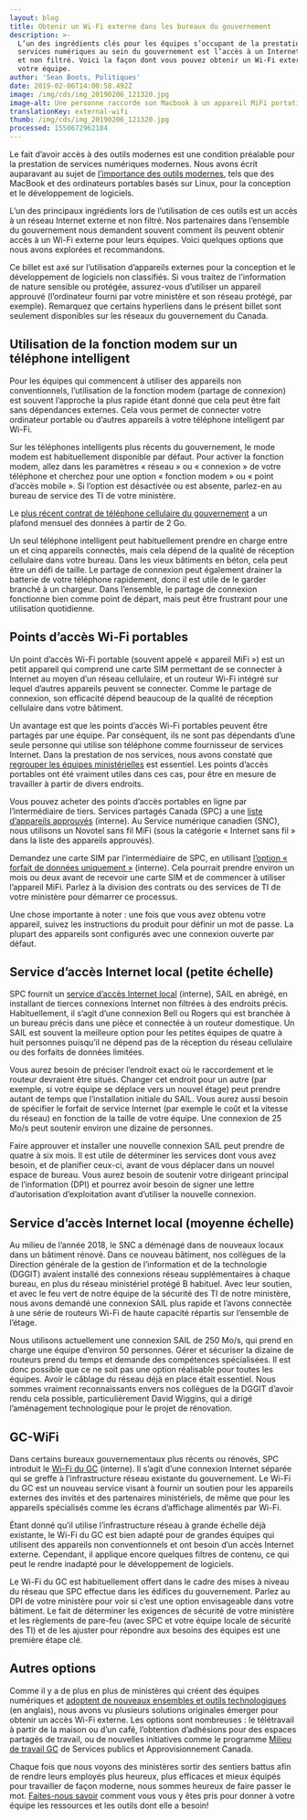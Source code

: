```yaml
---
layout: blog
title: Obtenir un Wi-Fi externe dans les bureaux du gouvernement
description: >-
  L’un des ingrédients clés pour les équipes s’occupant de la prestation des
  services numériques au sein du gouvernement est l’accès à un Internet externe
  et non filtré. Voici la façon dont vous pouvez obtenir un Wi-Fi externe pour
  votre équipe.
author: 'Sean Boots, Politiques'
date: 2019-02-06T14:00:58.492Z
image: /img/cds/img_20190206_121320.jpg
image-alt: Une personne raccorde son Macbook à un appareil MiFi portatif.
translationKey: external-wifi
thumb: /img/cds/img_20190206_121320.jpg
processed: 1550672962184
---
```

Le fait d’avoir accès à des outils modernes est une condition préalable pour la prestation de services numériques modernes. Nous avons écrit auparavant au sujet de [l’importance des outils modernes](https://numerique.canada.ca/2018/06/27/outils-pour-faire-du-bon-travail/), tels que des MacBook et des ordinateurs portables basés sur Linux, pour la conception et le développement de logiciels.

L’un des principaux ingrédients lors de l’utilisation de ces outils est un accès à un réseau Internet externe et non filtré. Nos partenaires dans l’ensemble du gouvernement nous demandent souvent comment ils peuvent obtenir accès à un Wi-Fi externe pour leurs équipes. Voici quelques options que nous avons explorées et recommandons.

Ce billet est axé sur l’utilisation d’appareils externes pour la conception et le développement de logiciels non classifiés. Si vous traitez de l’information de nature sensible ou protégée, assurez-vous d’utiliser un appareil approuvé (l’ordinateur fourni par votre ministère et son réseau protégé, par exemple). Remarquez que certains hyperliens dans le présent billet sont seulement disponibles sur les réseaux du gouvernement du Canada.

## Utilisation de la fonction modem sur un téléphone intelligent

Pour les équipes qui commencent à utiliser des appareils non conventionnels, l’utilisation de la fonction modem (partage de connexion) est souvent l’approche la plus rapide étant donné que cela peut être fait sans dépendances externes. Cela vous permet de connecter votre ordinateur portable ou d’autres appareils à votre téléphone intelligent par Wi-Fi.

Sur les téléphones intelligents plus récents du gouvernement, le mode modem est habituellement disponible par défaut. Pour activer la fonction modem, allez dans les paramètres « réseau » ou « connexion » de votre téléphone et cherchez pour une option « fonction modem » ou « point d’accès mobile ». Si l’option est désactivée ou est absente, parlez-en au bureau de service des TI de votre ministère.

Le [plus récent contrat de téléphone cellulaire du gouvernement](https://www.canada.ca/fr/services-partages/nouvelles/2017/10/le_gouvernement_ducanadaattribuedenouveauxcontratspourlesservice.html) a un plafond mensuel des données à partir de 2 Go.

Un seul téléphone intelligent peut habituellement prendre en charge entre un et cinq appareils connectés, mais cela dépend de la qualité de réception cellulaire dans votre bureau. Dans les vieux bâtiments en béton, cela peut être un défi de taille. Le partage de connexion peut également drainer la batterie de votre téléphone rapidement, donc il est utile de le garder branché à un chargeur. Dans l’ensemble, le partage de connexion fonctionne bien comme point de départ, mais peut être frustrant pour une utilisation quotidienne.

## Points d’accès Wi-Fi portables

Un point d’accès Wi-Fi portable (souvent appelé « appareil MiFi ») est un petit appareil qui comprend une carte SIM permettant de se connecter à Internet au moyen d’un réseau cellulaire, et un routeur Wi-Fi intégré sur lequel d’autres appareils peuvent se connecter. Comme le partage de connexion, son efficacité dépend beaucoup de la qualité de réception cellulaire dans votre bâtiment.

Un avantage est que les points d’accès Wi-Fi portables peuvent être partagés par une équipe. Par conséquent, ils ne sont pas dépendants d’une seule personne qui utilise son téléphone comme fournisseur de services Internet. Dans la prestation de nos services, nous avons constaté que [regrouper les équipes ministérielles](https://numerique.canada.ca/2018/02/15/b-travailler-dans-les-locaux-de-rncan/) est essentiel. Les points d’accès portables ont été vraiment utiles dans ces cas, pour être en mesure de travailler à partir de divers endroits.

Vous pouvez acheter des points d’accès portables en ligne par l’intermédiaire de tiers. Services partagés Canada (SPC) a une [liste d’appareils approuvés](http://www.gcpedia.gc.ca/wiki/Voice_Services_Ordering?setlang=fr&uselang=fr) (interne). Au Service numérique canadien (SNC), nous utilisons un Novotel sans fil MiFi (sous la catégorie « Internet sans fil » dans la liste des appareils approuvés).

Demandez une carte SIM par l’intermédiaire de SPC, en utilisant [l’option « forfait de données uniquement »](http://service.ssc-spc.gc.ca/fr/services/communication/appareils-mobiles-lignefixe/mobiles-utils) (interne). Cela pourrait prendre environ un mois ou deux avant de recevoir une carte SIM et de commencer à utiliser l’appareil MiFi. Parlez à la division des contrats ou des services de TI de votre ministère pour démarrer ce processus.

Une chose importante à noter : une fois que vous avez obtenu votre appareil, suivez les instructions du produit pour définir un mot de passe. La plupart des appareils sont configurés avec une connexion ouverte par défaut.

## Service d’accès Internet local (petite échelle)

SPC fournit un [service d’accès Internet local](http://service.ssc-spc.gc.ca/fr/services/infrastructure/infra-reseau/internet-admin) (interne), SAIL en abrégé, en installant de tierces connexions Internet non filtrées à des endroits précis. Habituellement, il s’agit d’une connexion Bell ou Rogers qui est branchée à un bureau précis dans une pièce et connectée à un routeur domestique. Un SAIL est souvent la meilleure option pour les petites équipes de quatre à huit personnes puisqu’il ne dépend pas de la réception du réseau cellulaire ou des forfaits de données limitées.

Vous aurez besoin de préciser l’endroit exact où le raccordement et le routeur devraient être situés. Changer cet endroit pour un autre (par exemple, si votre équipe se déplace vers un nouvel étage) peut prendre autant de temps que l’installation initiale du SAIL. Vous aurez aussi besoin de spécifier le forfait de service Internet (par exemple le coût et la vitesse du réseau) en fonction de la taille de votre équipe. Une connexion de 25 Mo/s peut soutenir environ une dizaine de personnes.

Faire approuver et installer une nouvelle connexion SAIL peut prendre de quatre à six mois. Il est utile de déterminer les services dont vous avez besoin, et de planifier ceux-ci, avant de vous déplacer dans un nouvel espace de bureau. Vous aurez besoin de soutenir votre dirigeant principal de l’information (DPI) et pourrez avoir besoin de signer une lettre d’autorisation d’exploitation avant d’utiliser la nouvelle connexion.

## Service d’accès Internet local (moyenne échelle)

Au milieu de l’année 2018, le SNC a déménagé dans de nouveaux locaux dans un bâtiment rénové. Dans ce nouveau bâtiment, nos collègues de la Direction générale de la gestion de l’information et de la technologie (DGGIT) avaient installé des connexions réseau supplémentaires à chaque bureau, en plus du réseau ministériel protégé B habituel. Avec leur soutien, et avec le feu vert de notre équipe de la sécurité des TI de notre ministère, nous avons demandé une connexion SAIL plus rapide et l’avons connectée à une série de routeurs Wi-Fi de haute capacité répartis sur l’ensemble de l’étage.

Nous utilisons actuellement une connexion SAIL de 250 Mo/s, qui prend en charge une équipe d’environ 50 personnes. Gérer et sécuriser la dizaine de routeurs prend du temps et demande des compétences spécialisées. Il est donc possible que ce ne soit pas une option réalisable pour toutes les équipes. Avoir le câblage du réseau déjà en place était essentiel. Nous sommes vraiment reconnaissants envers nos collègues de la DGGIT d’avoir rendu cela possible, particulièrement David Wiggins, qui a dirigé l’aménagement technologique pour le projet de rénovation.

## GC-WiFi

Dans certains bureaux gouvernementaux plus récents ou rénovés, SPC introduit le [Wi-Fi du GC](http://service.ssc-spc.gc.ca/fr/services/infrastructure/infra-reseau/reseau-interieur/wi-fi) (interne). Il s’agit d’une connexion Internet séparée qui se greffe à l’infrastructure réseau existante du gouvernement. Le Wi-Fi du GC est un nouveau service visant à fournir un soutien pour les appareils externes des invités et des partenaires ministériels, de même que pour les appareils spécialisés comme les écrans d’affichage alimentés par Wi-Fi.

Étant donné qu’il utilise l’infrastructure réseau à grande échelle déjà existante, le Wi-Fi du GC est bien adapté pour de grandes équipes qui utilisent des appareils non conventionnels et ont besoin d’un accès Internet externe. Cependant, il applique encore quelques filtres de contenu, ce qui peut le rendre inadapté pour le développement de logiciels.

Le Wi-Fi du GC est habituellement offert dans le cadre des mises à niveau du réseau que SPC effectue dans les édifices du gouvernement. Parlez au DPI de votre ministère pour voir si c’est une option envisageable dans votre bâtiment. Le fait de déterminer les exigences de sécurité de votre ministère et les règlements de pare-feu (avec SPC et votre équipe locale de sécurité des TI) et de les ajuster pour répondre aux besoins des équipes est une première étape clé.

## Autres options

Comme il y a de plus en plus de ministères qui créent des équipes numériques et [adoptent de nouveaux ensembles et outils technologiques](https://medium.com/code-for-canada/inboxing-clever-db6a334dda7d) (en anglais), nous avons vu plusieurs solutions originales émerger pour obtenir un accès Wi-Fi externe. Les options sont nombreuses : le télétravail à partir de la maison ou d’un café, l’obtention d’adhésions pour des espaces partagés de travail, ou de nouvelles initiatives comme le programme [Milieu de travail GC](https://www.tpsgc-pwgsc.gc.ca/biens-property/mt-wp/mt-wp-fra.html) de Services publics et Approvisionnement Canada.

Chaque fois que nous voyons des ministères sortir des sentiers battus afin de rendre leurs employés plus heureux, plus efficaces et mieux équipés pour travailler de façon moderne, nous sommes heureux de faire passer le mot. [Faites-nous savoir](mailto:cds-snc@tbs-sct.gc.ca) comment vous vous y êtes pris pour donner à votre équipe les ressources et les outils dont elle a besoin!

